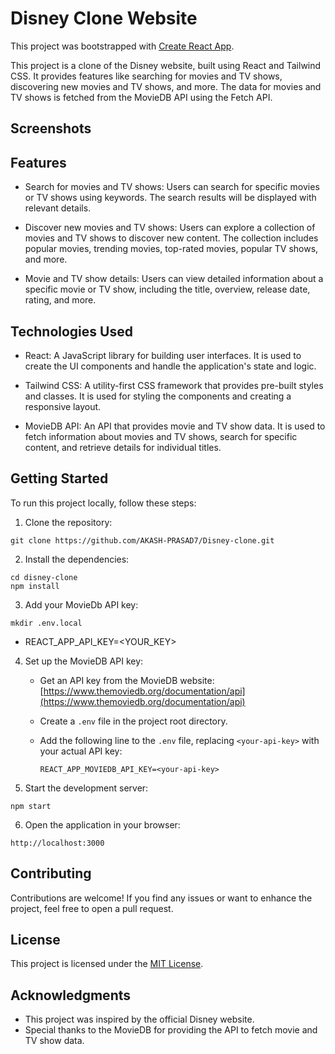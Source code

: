 # Disney Clone Website

This project was bootstrapped with [Create React App](https://github.com/facebook/create-react-app).

This project is a clone of the Disney website, built using React and Tailwind CSS. It provides features like searching for movies and TV shows, discovering new movies and TV shows, and more. The data for movies and TV shows is fetched from the MovieDB API using the Fetch API.

## Screenshots

## Features

- Search for movies and TV shows: Users can search for specific movies or TV shows using keywords. The search results will be displayed with relevant details.

- Discover new movies and TV shows: Users can explore a collection of movies and TV shows to discover new content. The collection includes popular movies, trending movies, top-rated movies, popular TV shows, and more.

- Movie and TV show details: Users can view detailed information about a specific movie or TV show, including the title, overview, release date, rating, and more.

## Technologies Used

- React: A JavaScript library for building user interfaces. It is used to create the UI components and handle the application's state and logic.

- Tailwind CSS: A utility-first CSS framework that provides pre-built styles and classes. It is used for styling the components and creating a responsive layout.

- MovieDB API: An API that provides movie and TV show data. It is used to fetch information about movies and TV shows, search for specific content, and retrieve details for individual titles.

## Getting Started

To run this project locally, follow these steps:

1. Clone the repository:

```
git clone https://github.com/AKASH-PRASAD7/Disney-clone.git
```

2. Install the dependencies:

```
cd disney-clone
npm install
```

3. Add your MovieDb API key:

```
mkdir .env.local
```

- REACT_APP_API_KEY=<YOUR_KEY>

4. Set up the MovieDB API key:

   - Get an API key from the MovieDB website: [https://www.themoviedb.org/documentation/api](https://www.themoviedb.org/documentation/api)
   - Create a `.env` file in the project root directory.
   - Add the following line to the `.env` file, replacing `<your-api-key>` with your actual API key:

     ```
     REACT_APP_MOVIEDB_API_KEY=<your-api-key>
     ```

5. Start the development server:

```
npm start
```

6. Open the application in your browser:

```
http://localhost:3000
```

## Contributing

Contributions are welcome! If you find any issues or want to enhance the project, feel free to open a pull request.

## License

This project is licensed under the [MIT License](LICENSE).

## Acknowledgments

- This project was inspired by the official Disney website.
- Special thanks to the MovieDB for providing the API to fetch movie and TV show data.
